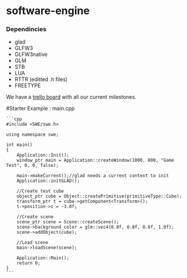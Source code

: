 <h1>software-engine</h1>
<h3>Dependincies</h3>
<ul>
	<li>glad</li>
	<li>GLFW3</li>
	<li>GLFW3native</li>
	<li>GLM</li>
	<li>STB</li>
	<li>LUA</li>
	<li>RTTR (editted .h files)</li>
	<li>FREETYPE</li>
</ul>

<p>We have a <a href="https://trello.com/b/nJ8ITIK7/software-engine-swe">trello board</a> with all our current milestones.</p>

#Starter Example : main.cpp

	```cpp
	#include <SWE/swe.h>

	using namespace swe;

	int main()
	{
		Application::Init();
		window_ptr main = Application::createWindow(1000, 800, "Game Test", 0, 0, false);

		main->makeCurrent();//glad needs a current context to init
		Application::initGLAD();

		//Create test cube
		object_ptr cube = Object::createPrimitive(primitiveType::Cube);
		transform_ptr t = cube->getComponent<Transform>();
		t->position->z = -3.0f;

		//Create scene
		scene_ptr scene = Scene::createScene();
		scene->background_color = glm::vec4(0.8f, 0.8f, 0.8f, 1.0f);
		scene->addObject(cube);

		//Load scene
		main->loadScene(scene);

		Application::Main();
		return 0;
	}
	```
